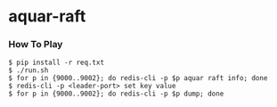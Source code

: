 # aquar-raft

### How To Play

    $ pip install -r req.txt
    $ ./run.sh
    $ for p in {9000..9002}; do redis-cli -p $p aquar raft info; done
    $ redis-cli -p <leader-port> set key value
    $ for p in {9000..9002}; do redis-cli -p $p dump; done
